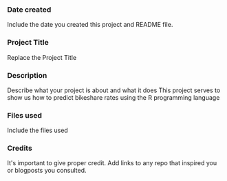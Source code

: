 ### Date created
Include the date you created this project and README file.

### Project Title
Replace the Project Title

### Description
Describe what your project is about and what it does
This project serves to show us how to predict bikeshare rates using the R programming language

### Files used
Include the files used

### Credits
It's important to give proper credit. Add links to any repo that inspired you or blogposts you consulted.

